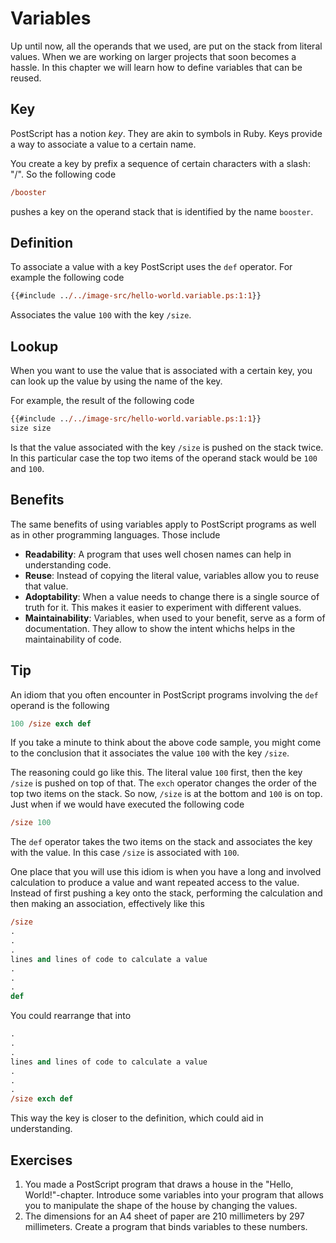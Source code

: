 # Variables
Up until now, all the operands that we used, are put on the stack from literal values. When we are working on larger projects that soon becomes a hassle. In this chapter we will learn how to define variables that can be reused.

## Key
PostScript has a notion _key_. They are akin to symbols in Ruby. Keys provide a way to associate a value to a certain name.

You create a key by prefix a sequence of certain characters with a slash: "/". So the following code

```ps
/booster
```

pushes a key on the operand stack that is identified by the name `booster`.

## Definition
To associate a value with a key PostScript uses the `def` operator. For example the following code

```ps
{{#include ../../image-src/hello-world.variable.ps:1:1}}
```

Associates the value `100` with the key `/size`.

## Lookup
When you want to use the value that is associated with a certain key, you can look up the value by using the name of the key.

For example, the result of the following code

```ps
{{#include ../../image-src/hello-world.variable.ps:1:1}}
size size
```

Is that the value associated with the key `/size` is pushed on the stack twice. In this particular case the top two items of the operand stack would be `100` and `100`.

## Benefits
The same benefits of using variables apply to PostScript programs as well as in other programming languages. Those include

* **Readability**: A program that uses well chosen names can help in understanding code.
* **Reuse**: Instead of copying the literal value, variables allow you to reuse that value.
* **Adoptability**: When a value needs to change there is a single source of truth for it. This makes it easier to experiment with different values.
* **Maintainability**: Variables, when used to your benefit, serve as a form of documentation. They allow to show the intent whichs helps in the maintainability of code.

## Tip
An idiom that you often encounter in PostScript programs involving the `def` operand is the following

```ps
100 /size exch def
```

If you take a minute to think about the above code sample, you might come to the conclusion that it associates the value `100` with the key `/size`.

The reasoning could go like this. The literal value `100` first, then the key `/size` is pushed on top of that. The `exch` operator changes the order of the top two items on the stack. So now, `/size` is at the bottom and `100` is on top. Just when if we would have executed the following code

```ps
/size 100
```

The `def` operator takes the two items on the stack and associates the key with the value. In this case `/size` is associated with `100`.

One place that you will use this idiom is when you have a long and involved calculation to produce a value and want repeated access to the value. Instead of first pushing a key onto the stack, performing the calculation and then making an association, effectively like this

```ps
/size
.
.
.
lines and lines of code to calculate a value
.
.
.
def
```

You could rearrange that into

```ps
.
.
.
lines and lines of code to calculate a value
.
.
.
/size exch def
```

This way the key is closer to the definition, which could aid in understanding.

## Exercises
1. You made a PostScript program that draws a house in the "Hello, World!"-chapter. Introduce some variables into your program that allows you to manipulate the shape of the house by changing the values.
2. The dimensions for an A4 sheet of paper are 210 millimeters by 297 millimeters. Create a program that binds variables to these numbers.